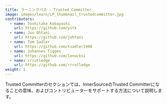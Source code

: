 ```yaml
---
title: ラーニングパス - Trusted Committer
image: images/learn/LP_thumbnail_trustedcommitter.jpg
contributors:
  - name: Yoshitake Kobayashi
    url: https://github.com/ystk
  - name: Jun Ohtani
    url: https://github.com/johtani
  - name: Tom Sadler
    url: https://github.com/tsadler1988
  - name: Johannes Tigges
    url: https://github.com/lenucksi
  - name: rrrutledge
    url: https://github.com/rrrutledge
weight: 1
---
```


Trusted Committerのセクションでは、InnerSourceのTrusted Committerになることの意味、およびコントリビューターをサポートする方法について説明します。

<!--- This file autogenerated from https://github.com/InnerSourceCommons/InnerSourceLearningPath/blob/master/scripts -->